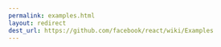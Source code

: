 ```yaml
---
permalink: examples.html
layout: redirect
dest_url: https://github.com/facebook/react/wiki/Examples
---
```

